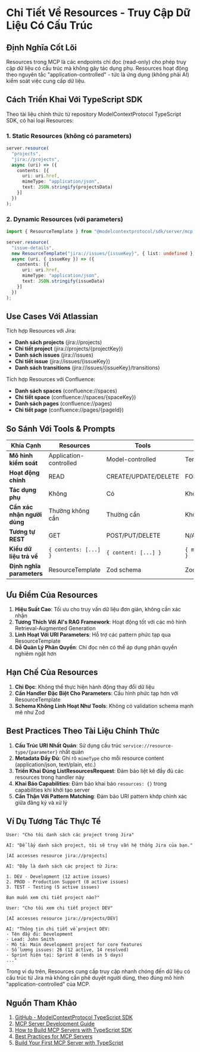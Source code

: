 # Chi Tiết Về Resources - Truy Cập Dữ Liệu Có Cấu Trúc

## Định Nghĩa Cốt Lõi

Resources trong MCP là các endpoints chỉ đọc (read-only) cho phép truy cập dữ liệu có cấu trúc mà không gây tác dụng phụ. Resources hoạt động theo nguyên tắc "application-controlled" - tức là ứng dụng (không phải AI) kiểm soát việc cung cấp dữ liệu.

## Cách Triển Khai Với TypeScript SDK

Theo tài liệu chính thức từ repository ModelContextProtocol TypeScript SDK, có hai loại Resources:

### 1. Static Resources (không có parameters)

```typescript
server.resource(
  "projects", 
  "jira://projects", 
  async (uri) => ({
    contents: [{ 
      uri: uri.href, 
      mimeType: "application/json",
      text: JSON.stringify(projectsData) 
    }]
  })
);
```

### 2. Dynamic Resources (với parameters)

```typescript
import { ResourceTemplate } from "@modelcontextprotocol/sdk/server/mcp.js";

server.resource(
  "issue-details",
  new ResourceTemplate("jira://issues/{issueKey}", { list: undefined }),
  async (uri, { issueKey }) => ({
    contents: [{ 
      uri: uri.href, 
      mimeType: "application/json",
      text: JSON.stringify(issueData) 
    }]
  })
);
```

## Use Cases Với Atlassian

Tích hợp Resources với Jira:
- **Danh sách projects** (jira://projects)
- **Chi tiết project** (jira://projects/{projectKey})
- **Danh sách issues** (jira://issues)
- **Chi tiết issue** (jira://issues/{issueKey})
- **Danh sách transitions** (jira://issues/{issueKey}/transitions)

Tích hợp Resources với Confluence:
- **Danh sách spaces** (confluence://spaces)
- **Chi tiết space** (confluence://spaces/{spaceKey})
- **Danh sách pages** (confluence://pages)
- **Chi tiết page** (confluence://pages/{pageId})

## So Sánh Với Tools & Prompts

| Khía Cạnh | Resources | Tools | Prompts |
|-----------|-----------|-------|---------|
| **Mô hình kiểm soát** | Application-controlled | Model-controlled | Template-oriented |
| **Hoạt động chính** | READ | CREATE/UPDATE/DELETE | FORMAT/TEMPLATE |
| **Tác dụng phụ** | Không | Có | Không |
| **Cần xác nhận người dùng** | Thường không cần | Thường cần | Không cần |
| **Tương tự REST** | GET | POST/PUT/DELETE | N/A |
| **Kiểu dữ liệu trả về** | `{ contents: [...] }` | `{ content: [...] }` | `{ messages: [...] }` |
| **Định nghĩa parameters** | ResourceTemplate | Zod schema | Zod schema |

## Ưu Điểm Của Resources

1. **Hiệu Suất Cao**: Tối ưu cho truy vấn dữ liệu đơn giản, không cần xác nhận
2. **Tương Thích Với AI's RAG Framework**: Hoạt động tốt với các mô hình Retrieval-Augmented Generation
3. **Linh Hoạt Với URI Parameters**: Hỗ trợ các pattern phức tạp qua ResourceTemplate
4. **Dễ Quản Lý Phân Quyền**: Chỉ đọc nên có thể áp dụng phân quyền nghiêm ngặt hơn

## Hạn Chế Của Resources

1. **Chỉ Đọc**: Không thể thực hiện hành động thay đổi dữ liệu
2. **Cần Handler Đặc Biệt Cho Parameters**: Cấu hình phức tạp hơn với ResourceTemplate
3. **Schema Không Linh Hoạt Như Tools**: Không có validation schema mạnh mẽ như Zod

## Best Practices Theo Tài Liệu Chính Thức

1. **Cấu Trúc URI Nhất Quán**: Sử dụng cấu trúc `service://resource-type/{parameter}` nhất quán
2. **Metadata Đầy Đủ**: Ghi rõ `mimeType` cho mỗi resource content (application/json, text/plain, etc.)
3. **Triển Khai Đúng ListResourcesRequest**: Đảm bảo liệt kê đầy đủ các resources trong handler này
4. **Khai Báo Capabilities**: Đảm bảo khai báo `resources: {}` trong capabilities khi khởi tạo server
5. **Cẩn Thận Với Pattern Matching**: Đảm bảo URI pattern khớp chính xác giữa đăng ký và xử lý

## Ví Dụ Tương Tác Thực Tế

```
User: "Cho tôi danh sách các project trong Jira"

AI: "Để lấy danh sách project, tôi sẽ truy vấn hệ thống Jira của bạn."

[AI accesses resource jira://projects]

AI: "Đây là danh sách các project từ Jira:

1. DEV - Development (12 active issues)
2. PROD - Production Support (8 active issues) 
3. TEST - Testing (5 active issues)

Bạn muốn xem chi tiết project nào?"

User: "Cho tôi xem chi tiết project DEV"

[AI accesses resource jira://projects/DEV]

AI: "Thông tin chi tiết về project DEV:
- Tên đầy đủ: Development
- Lead: John Smith
- Mô tả: Main development project for core features
- Số lượng issues: 26 (12 active, 14 resolved)
- Sprint hiện tại: Sprint 8 (ends in 5 days)
..."
```

Trong ví dụ trên, Resources cung cấp truy cập nhanh chóng đến dữ liệu có cấu trúc từ Jira mà không cần phê duyệt người dùng, theo đúng mô hình "application-controlled" của MCP.

## Nguồn Tham Khảo

1. [GitHub - ModelContextProtocol TypeScript SDK](https://github.com/modelcontextprotocol/typescript-sdk)
2. [MCP Server Development Guide](https://github.com/cyanheads/model-context-protocol-resources/blob/main/guides/mcp-server-development-guide.md)
3. [How to Build MCP Servers with TypeScript SDK](https://dev.to/shadid12/how-to-build-mcp-servers-with-typescript-sdk-1c28)
4. [Best Practices for MCP Servers](https://www.linkedin.com/pulse/best-practices-mcp-servers-gaurang-desai-7ptqc)
5. [Build Your First MCP Server with TypeScript](https://hackteam.io/blog/build-your-first-mcp-server-with-typescript-in-under-10-minutes/) 